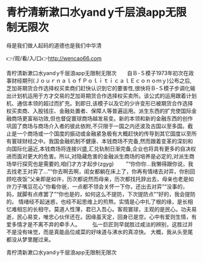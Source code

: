 # 青柠清新漱口水yand y千层浪app无限制无限次
母是我们做人起码的道德也是我们中华清

👉/观/看/入/口👉http://wencao66.com

青柠清新漱口水yand y千层浪app无限制无限次　　自Ｂ-Ｓ模子1973年初次在政事财经期刊(ＪｏｕｒｎａｌｏｆＰｏｌｉｔｉｃａｌＥｃｏｎｏｍｙ)公布之后,芝加哥期货合作选择权买卖商们赶快认识到它的要害性,很快将Ｂ-Ｓ模子步调化输出计划机运用于方才交易的芝加哥期货合作选择权买卖所。该公式的运用跟着计划机、通信本领的超过而扩充。到即日,该模子以及它的少许变形已被期货合作选择权买卖商、入股钱庄、金融处置者、保障人等普遍运用。派生东西的扩充使国际金融商场更富裕功效,但也督促寰球商场越发易变。新的本领和新的金融东西的创作巩固了商场与商场介入者的彼此依附,不只限于一国之内还波及古国以至多国。截止是一个商场或一个国度的振动或金融紧急极有大概赶快的传导到其它国度以至所有寰球财经之中。我国金融机制不健康、本钱商场不完备,然而跟着变革的深刻和向国际化逼近,本钱商场将连接兴盛,汇兑轨制日渐完备,企业也将具有更多的自决权进而面对更大的危害。所以,对隐藏危害的金融派生商场的培养是必定的,对派生商场举行探究也是需要的,咱们才方才起步(zgyg)
　　”“你你你...我懒得跟你说，我去找老王对弈了...”“你去啊去啊，闺女都躺在床上了，你再有情绪去对弈，你别回顾吃夜饭”父亲即是如许，历次都说然而母亲，历次都找托辞出去，母亲也老是如许刀子嘴豆花心“你看你爸，一点都不领会关怀一下你，还出去对弈”“没事的，妈，就脚有点疼罢了”“你也是的，如何这么不提防，下次提防点”“好的，我会提防的。
情绪经不起迷惑，也经不起思维上的煎熬。实情是心中扎了根的缘，是长相忆难相忘的长相守。莫道人性薄，君已入吾心。客观寰球，主观的是民心。功夫易逝，民心易变，唯忠心伙伴还在。因缘虽天定，回身已是空。心中有爱则生情，有爱多情才是不离不弃的牵手人。
　　弘一巨匠则早就胜过咸淡的辨别，这胜过并不是没有味觉，而是真能品位咸菜的好味道与沸水的真凉快。
大概，我从头至尾都没从梦里醒过来。

青柠清新漱口水yand y千层浪app无限制无限次
